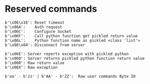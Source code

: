 # Reserved commands

    b'\x06\x16': Reset timeout
    b'\x06A':    Auth request
    b'\x06C':    Configure Socket
    b'\x06F':    Call python function get pickled return value 
    b'\x06L':    Python function name as pickled <class 'list'>
    b'\x06\x04': Disconnect from server

    b'\x06E': Server reports exception with pickled python
    b'\x06O': Server returns pickled python function return value
    b'\x06R': Raw return value
    b'\x06X': Raw exception

    b'aa' - b'zz' | b'AA' - b'ZZ':  Raw user commands Byte IO
